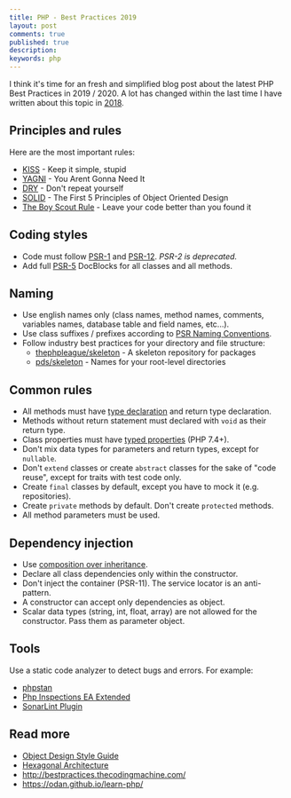 ```yaml
---
title: PHP - Best Practices 2019
layout: post
comments: true
published: true
description: 
keywords: php
---
```


I think it's time for an fresh and simplified blog post about the latest PHP Best Practices in 2019 / 2020. 
A lot has changed within the last time I have written about this topic in [2018](https://odan.github.io/2018/04/05/php-best-practices.html).

## Principles and rules

Here are the most important rules:

* [KISS](https://odan.github.io/learn-php/#kiss) - Keep it simple, stupid
* [YAGNI](https://odan.github.io/learn-php/#yagni) - You Arent Gonna Need It
* [DRY](https://odan.github.io/learn-php/#dry) - Don't repeat yourself
* [SOLID](https://odan.github.io/learn-php/#solid) - The First 5 Principles of Object Oriented Design
* [The Boy Scout Rule](https://deviq.com/boy-scout-rule/) - Leave your code better than you found it

## Coding styles

* Code must follow [PSR-1](https://www.php-fig.org/psr/psr-1/) 
and [PSR-12](https://www.php-fig.org/psr/psr-12/). *PSR-2 is deprecated.*
* Add full [PSR-5](https://github.com/php-fig/fig-standards/blob/master/proposed/phpdoc.md) DocBlocks for all classes and all methods.

## Naming

* Use english names only (class names, method names, comments, variables names, database table and field names, etc...).
* Use class suffixes / prefixes according to [PSR Naming Conventions](https://www.php-fig.org/bylaws/psr-naming-conventions/).
* Follow industry best practices for your directory and file structure: 
  * [thephpleague/skeleton](https://github.com/thephpleague/skeleton) - A skeleton repository for packages
  * [pds/skeleton](https://github.com/php-pds/skeleton) - Names for your root-level directories

## Common rules

* All methods must have [type declaration](https://www.php.net/manual/en/migration70.new-features.php) and return type declaration.
* Methods without return statement must declared with `void` as their return type.
* Class properties must have [typed properties](https://wiki.php.net/rfc/typed_properties_v2) (PHP 7.4+).
* Don't mix data types for parameters and return types, except for `nullable`.
* Don't `extend` classes or create `abstract` classes for the sake of "code reuse", except for traits with test code only.
* Create `final` classes by default, except you have to mock it (e.g. repositories).
* Create `private` methods by default. Don't create `protected` methods.
* All method parameters must be used.

## Dependency injection

* Use [composition over inheritance](https://en.wikipedia.org/wiki/Composition_over_inheritance).
* Declare all class dependencies only within the constructor.
* Don't inject the container (PSR-11). The service locator is an anti-pattern.
* A constructor can accept only dependencies as object.
* Scalar data types (string, int, float, array) are not allowed for the constructor. Pass them as parameter object.

## Tools

Use a static code analyzer to detect bugs and errors. For example:

* [phpstan](https://github.com/phpstan/phpstan)
* [Php Inspections EA Extended](https://plugins.jetbrains.com/plugin/7622-php-inspections-ea-extended-)
* [SonarLint Plugin](https://odan.github.io/2019/12/01/the-phpstorm-sonarlint-plugin.html)

## Read more

* [Object Design Style Guide](https://www.manning.com/books/object-design-style-guide?a_aid=object-design&a_bid=4e089b42)
* [Hexagonal Architecture](https://odan.github.io/learn-php/#hexagonal-architecture)
* <http://bestpractices.thecodingmachine.com/>
* <https://odan.github.io/learn-php/>